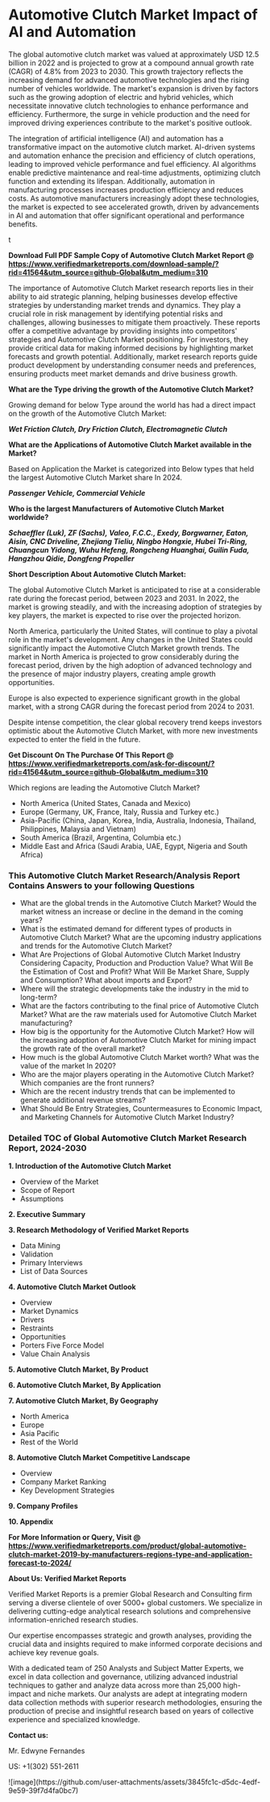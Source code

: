 <h1>Automotive Clutch Market Impact of AI and Automation</h1><p>The global automotive clutch market was valued at approximately USD 12.5 billion in 2022 and is projected to grow at a compound annual growth rate (CAGR) of 4.8% from 2023 to 2030. This growth trajectory reflects the increasing demand for advanced automotive technologies and the rising number of vehicles worldwide. The market's expansion is driven by factors such as the growing adoption of electric and hybrid vehicles, which necessitate innovative clutch technologies to enhance performance and efficiency. Furthermore, the surge in vehicle production and the need for improved driving experiences contribute to the market's positive outlook.</p><p>The integration of artificial intelligence (AI) and automation has a transformative impact on the automotive clutch market. AI-driven systems and automation enhance the precision and efficiency of clutch operations, leading to improved vehicle performance and fuel efficiency. AI algorithms enable predictive maintenance and real-time adjustments, optimizing clutch function and extending its lifespan. Additionally, automation in manufacturing processes increases production efficiency and reduces costs. As automotive manufacturers increasingly adopt these technologies, the market is expected to see accelerated growth, driven by advancements in AI and automation that offer significant operational and performance benefits.</p>t</p><p id="" class=""><strong>Download Full PDF Sample Copy of Automotive Clutch Market Report @ <a href="https://www.verifiedmarketreports.com/download-sample/?rid=41564&utm_source=github-Global&utm_medium=310" target="_blank">https://www.verifiedmarketreports.com/download-sample/?rid=41564&utm_source=github-Global&utm_medium=310</a></strong></p><p>The importance of&nbsp;Automotive Clutch Market research reports lies in their ability to aid strategic planning, helping businesses develop effective strategies by understanding market trends and dynamics. They play a crucial role in risk management by identifying potential risks and challenges, allowing businesses to mitigate them proactively. These reports offer a competitive advantage by providing insights into competitors' strategies and Automotive Clutch Market positioning. For investors, they provide critical data for making informed decisions by highlighting market forecasts and growth potential. Additionally, market research reports guide product development by understanding consumer needs and preferences, ensuring products meet market demands and drive business growth.</p><p><strong>What are the&nbsp;Type driving the growth of the Automotive Clutch Market?</strong></p><p id="" class="">Growing demand for below Type around the world has had a direct impact on the growth of the Automotive Clutch Market:</p><em><strong>Wet Friction Clutch, Dry Friction Clutch, Electromagnetic Clutch</strong></em></p><strong>What are the&nbsp;Applications&nbsp;of Automotive Clutch Market available in the Market?</strong></p><p id="" class="">Based on Application the Market is categorized into Below types that held the largest Automotive Clutch Market share In 2024.</p><em><strong>Passenger Vehicle, Commercial Vehicle</strong></em></p><strong>Who is the largest Manufacturers of Automotive Clutch Market worldwide?</strong></p><p><em><strong>Schaeffler (Luk), ZF (Sachs), Valeo, F.C.C., Exedy, Borgwarner, Eaton, Aisin, CNC Driveline, Zhejiang Tieliu, Ningbo Hongxie, Hubei Tri-Ring, Chuangcun Yidong, Wuhu Hefeng, Rongcheng Huanghai, Guilin Fuda, Hangzhou Qidie, Dongfeng Propeller</strong></em></p><p id="" class=""><strong>Short Description About Automotive Clutch Market:</strong></p><p>The global Automotive Clutch Market is anticipated to rise at a considerable rate during the forecast period, between 2023 and 2031. In 2022, the market is growing steadily, and with the increasing adoption of strategies by key players, the market is expected to rise over the projected horizon.</p><p>North America, particularly the United States, will continue to play a pivotal role in the market's development. Any changes in the United States could significantly impact the Automotive Clutch Market growth trends. The market in North America is projected to grow considerably during the forecast period, driven by the high adoption of advanced technology and the presence of major industry players, creating ample growth opportunities.</p><p>Europe is also expected to experience significant growth in the global market, with a strong CAGR during the forecast period from 2024 to 2031.</p><p>Despite intense competition, the clear global recovery trend keeps investors optimistic about the Automotive Clutch Market, with more new investments expected to enter the field in the future.</p><p id="" class=""><strong>Get Discount On The Purchase Of This Report @ <a href="https://www.verifiedmarketreports.com/ask-for-discount/?rid=41564&utm_source=github-Global&utm_medium=310" target="_blank">https://www.verifiedmarketreports.com/ask-for-discount/?rid=41564&utm_source=github-Global&utm_medium=310</a></strong></p>Which regions are leading the Automotive Clutch Market?</p><ul><li>North America (United States, Canada and Mexico)</li><li>Europe (Germany, UK, France, Italy, Russia and Turkey etc.)</li><li>Asia-Pacific (China, Japan, Korea, India, Australia, Indonesia, Thailand, Philippines, Malaysia and Vietnam)</li><li>South America (Brazil, Argentina, Columbia etc.)</li><li>Middle East and Africa (Saudi Arabia, UAE, Egypt, Nigeria and South Africa)</li></ul><h3 id="" class="">This Automotive Clutch Market Research/Analysis Report Contains Answers to your following Questions</h3><ul><li>What are the global trends in the Automotive Clutch Market? Would the market witness an increase or decline in the demand in the coming years?</li><li>What is the estimated demand for different types of products in Automotive Clutch Market? What are the upcoming industry applications and trends for the Automotive Clutch Market?</li><li>What Are Projections of Global Automotive Clutch Market Industry Considering Capacity, Production and Production Value? What Will Be the Estimation of Cost and Profit? What Will Be Market Share, Supply and Consumption? What about imports and Export?</li><li>Where will the strategic developments take the industry in the mid to long-term?</li><li>What are the factors contributing to the final price of Automotive Clutch Market? What are the raw materials used for Automotive Clutch Market manufacturing?</li><li>How big is the opportunity for the Automotive Clutch Market? How will the increasing adoption of Automotive Clutch Market for mining impact the growth rate of the overall market?</li><li>How much is the global Automotive Clutch Market worth? What was the value of the market In 2020?</li><li>Who are the major players operating in the Automotive Clutch Market? Which companies are the front runners?</li><li>Which are the recent industry trends that can be implemented to generate additional revenue streams?</li><li>What Should Be Entry Strategies, Countermeasures to Economic Impact, and Marketing Channels for Automotive Clutch Market Industry?</li></ul><h3 id="" class="">Detailed TOC of Global Automotive Clutch Market Research Report, 2024-2030</h3><p id="" class=""><strong>1. Introduction of the Automotive Clutch Market</strong></p><ul><li>Overview of the Market</li><li>Scope of Report</li><li>Assumptions</li></ul><p id="" class=""><strong>2. Executive Summary</strong></p><p id="" class=""><strong>3. Research Methodology of Verified Market Reports</strong></p><ul><li>Data Mining</li><li>Validation</li><li>Primary Interviews</li><li>List of Data Sources</li></ul><p id="" class=""><strong>4. Automotive Clutch Market Outlook</strong></p><ul><li>Overview</li><li>Market Dynamics</li><li>Drivers</li><li>Restraints</li><li>Opportunities</li><li>Porters Five Force Model</li><li>Value Chain Analysis</li></ul><p id="" class=""><strong>5. Automotive Clutch Market, By Product</strong></p><p id="" class=""><strong>6. Automotive Clutch Market, By Application</strong></p><p id="" class=""><strong>7. Automotive Clutch Market, By Geography</strong></p><ul><li>North America</li><li>Europe</li><li>Asia Pacific</li><li>Rest of the World</li></ul><p id="" class=""><strong>8. Automotive Clutch Market Competitive Landscape</strong></p><ul><li>Overview</li><li>Company Market Ranking</li><li>Key Development Strategies</li></ul><p id="" class=""><strong>9. Company Profiles</strong></p><p id="" class=""><strong>10. Appendix</strong></p><p id="" class=""><strong>For More Information or Query, Visit @ <a href="https://www.verifiedmarketreports.com/product/global-automotive-clutch-market-2019-by-manufacturers-regions-type-and-application-forecast-to-2024/" target="_blank">https://www.verifiedmarketreports.com/product/global-automotive-clutch-market-2019-by-manufacturers-regions-type-and-application-forecast-to-2024/</a></strong></p><p id="" class=""><strong>About Us: Verified Market Reports</strong></p><p id="" class="">Verified Market Reports is a premier Global Research and Consulting firm serving a diverse clientele of over 5000+ global customers. We specialize in delivering cutting-edge analytical research solutions and comprehensive information-enriched research studies.</p><p id="" class="">Our expertise encompasses strategic and growth analyses, providing the crucial data and insights required to make informed corporate decisions and achieve key revenue goals.</p><p id="" class="">With a dedicated team of 250 Analysts and Subject Matter Experts, we excel in data collection and governance, utilizing advanced industrial techniques to gather and analyze data across more than 25,000 high-impact and niche markets. Our analysts are adept at integrating modern data collection methods with superior research methodologies, ensuring the production of precise and insightful research based on years of collective experience and specialized knowledge.</p><p id="" class=""><strong>Contact us:</strong></p><p id="" class="">Mr. Edwyne Fernandes</p><p id="" class="">US: +1(302) 551-2611</p>
![image](https://github.com/user-attachments/assets/3845fc1c-d5dc-4edf-9e59-39f7d4fa0bc7)
